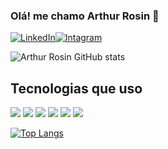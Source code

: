 

### Olá! me chamo Arthur Rosin :vulcan_salute:

[![LinkedIn](https://img.shields.io/badge/LinkedIn-0077B5?style=for-the-badge&logo=linkedin&logoColor=white)](https://www.linkedin.com/in/arthur-rio-verde-melo-rosin-a9929b224/)[![Intagram](https://img.shields.io/badge/Instagram-E4405F?style=for-the-badge&logo=instagram&logoColor=white)](https://www.instagram.com/tuto_rosin/)

![Arthur Rosin GitHub stats](https://github-readme-stats.vercel.app/api?username=ArthurRosin&show_icons=true&theme=tokyonight)

## Tecnologias que uso

<div>
    <img src="https://img.shields.io/badge/Python-14354C?style=for-the-badge&logo=python&logoColor=white" />
    <img src="https://img.shields.io/badge/HTML5-E34F26?style=for-the-badge&logo=html5&logoColor=white" />
    <img src="https://img.shields.io/badge/CSS3-1572B6?style=for-the-badge&logo=css3&logoColor=white" />
    <img src="https://img.shields.io/badge/JavaScript-F7DF1E?style=for-the-badge&logo=javascript&logoColor=black" />
    <img src="https://img.shields.io/badge/Java-ED8B00?style=for-the-badge&logo=java&logoColor=white" />
    <img src="https://img.shields.io/badge/R-276DC3?style=for-the-badge&logo=r&logoColor=white" />
    <img scr="https://img.shields.io/badge/C-00599C?style=for-the-badge&logo=c&logoColor=white" />
    
</div>




[![Top Langs](https://github-readme-stats.vercel.app/api/top-langs/?username=ArthurRosin&layout=compact)](https://github.com/ArthurRosin)

